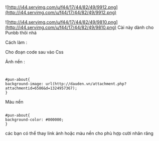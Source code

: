 ![http://i44.servimg.com/u/f44/17/44/82/49/9912.png](http://i44.servimg.com/u/f44/17/44/82/49/9912.png)

![http://i44.servimg.com/u/f44/17/44/82/49/9810.png](http://i44.servimg.com/u/f44/17/44/82/49/9810.png)
Cài này dành cho Punbb thôi nhá

Cách làm :


Cho đoạn code sau vào Css

Ảnh nền :

```


#pun-about{
background-image: url(http://dauden.vn/attachment.php?attachmentid=6586&d=1324957367);
}
```


Màu nền

```

#pun-about{
background-color: #000000;
}

```

các bạn có thể thay link ảnh hoặc màu nền cho phù hợp cười nhăn răng